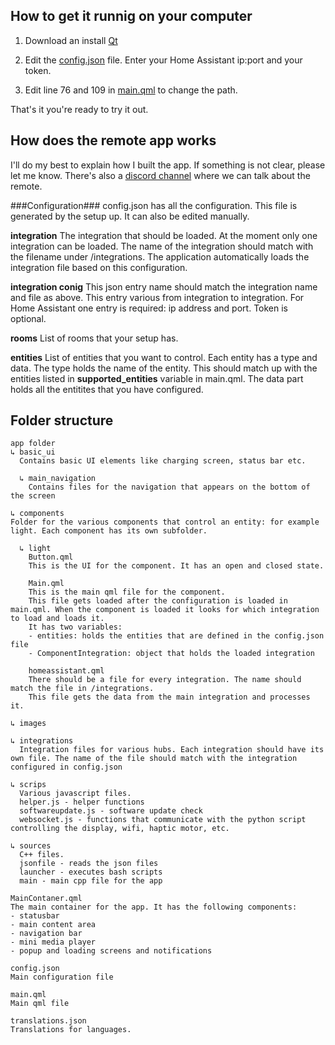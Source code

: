 ## How to get it runnig on your computer

1. Download an install [Qt](https://www.qt.io/download-qt-installer?hsCtaTracking=9f6a2170-a938-42df-a8e2-a9f0b1d6cdce%7C6cb0de4f-9bb5-4778-ab02-bfb62735f3e5)

2. Edit the [config.json](config.json) file. Enter your Home Assistant ip:port and your token.

3. Edit line 76 and 109 in [main.qml](main.qml) to change the path.

That's it you're ready to try it out.


## How does the remote app works
I'll do my best to explain how I built the app. If something is not clear, please let me know. There's also a [discord channel](https://discord.gg/zGVYf58) where we can talk about the remote.

###Configuration###
config.json has all the configuration. This file is generated by the setup up. It can also be edited manually.

**integration**
The integration that should be loaded. At the moment only one integration can be loaded. The name of the integration should match with the filename under /integrations. The application automatically loads the integration file based on this configuration.

**integration conig**
This json entry name should match the integration name and file as above. This entry various from integration to integration. For Home Assistant one entry is required: ip address and port. Token is optional.

**rooms**
List of rooms that your setup has.

**entities**
List of entities that you want to control. Each entity has a type and data. The type holds the name of the entity. This should match up with the entities listed in **supported_entities** variable in main.qml.
The data part holds all the entitites that you have configured.



## Folder structure
```
app folder
↳ basic_ui
  Contains basic UI elements like charging screen, status bar etc.

  ↳ main_navigation
    Contains files for the navigation that appears on the bottom of the screen

↳ components
Folder for the various components that control an entity: for example light. Each component has its own subfolder.

  ↳ light
    Button.qml
    This is the UI for the component. It has an open and closed state.
    
    Main.qml
    This is the main qml file for the component.
    This file gets loaded after the configuration is loaded in main.qml. When the component is loaded it looks for which integration to load and loads it.
    It has two variables:
    - entities: holds the entities that are defined in the config.json file
    - ComponentIntegration: object that holds the loaded integration
    
    homeassistant.qml
    There should be a file for every integration. The name should match the file in /integrations.
    This file gets the data from the main integration and processes it.
  
↳ images

↳ integrations
  Integration files for various hubs. Each integration should have its own file. The name of the file should match with the integration configured in config.json

↳ scrips
  Various javascript files.
  helper.js - helper functions
  softwareupdate.js - software update check
  websocket.js - functions that communicate with the python script controlling the display, wifi, haptic motor, etc.

↳ sources
  C++ files.
  jsonfile - reads the json files
  launcher - executes bash scripts
  main - main cpp file for the app

MainContaner.qml
The main container for the app. It has the following components:
- statusbar
- main content area
- navigation bar
- mini media player
- popup and loading screens and notifications

config.json
Main configuration file

main.qml
Main qml file

translations.json
Translations for languages.
``` 
